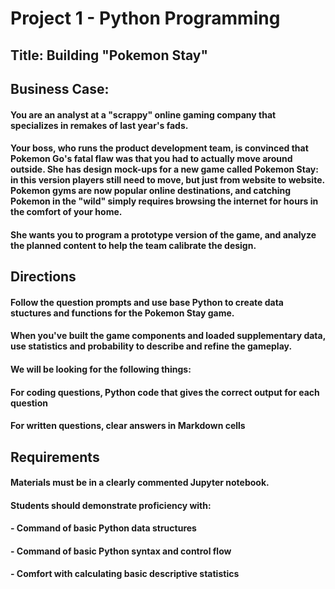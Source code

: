 # Project 1 - Python Programming

## Title:  Building "Pokemon Stay"

## Business Case:

#### You are an analyst at a "scrappy" online gaming company that specializes in remakes of last year's fads.

#### Your boss, who runs the product development team, is convinced that Pokemon Go's fatal flaw was that you had to actually move around outside. She has design mock-ups for a new game called Pokemon Stay: in this version players still need to move, but just from website to website. Pokemon gyms are now popular online destinations, and catching Pokemon in the "wild" simply requires browsing the internet for hours in the comfort of your home.

#### She wants you to program a prototype version of the game, and analyze the planned content to help the team calibrate the design.

## Directions

#### Follow the question prompts and use base Python to create data stuctures and functions for the Pokemon Stay game.

#### When you've built the game components and loaded supplementary data, use statistics and probability to describe and refine the gameplay.

#### We will be looking for the following things:

####  For coding questions, Python code that gives the correct output for each question
####  For written questions, clear answers in Markdown cells

## Requirements
#### Materials must be in a clearly commented Jupyter notebook.

#### Students should demonstrate proficiency with:

####    - Command of basic Python data structures
####    - Command of basic Python syntax and control flow
####    - Comfort with calculating basic descriptive statistics

